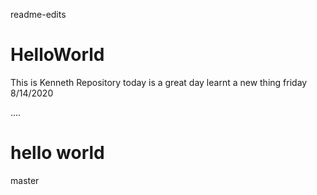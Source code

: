 readme-edits
# HelloWorld
This is Kenneth Repository today is a great day learnt a new thing friday 
8/14/2020

....

# hello world
 master
